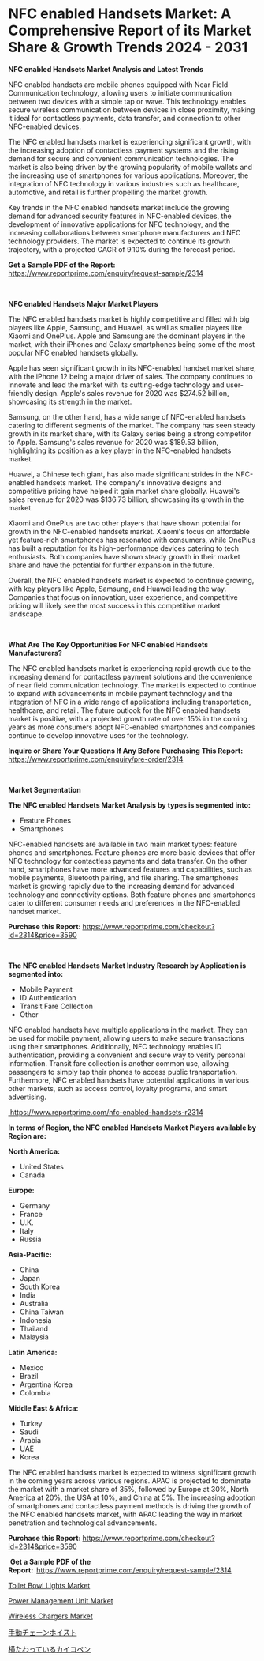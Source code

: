 <p><h1>NFC enabled Handsets Market: A Comprehensive Report of its Market Share & Growth Trends 2024 - 2031</h1></p><p><strong>NFC enabled Handsets Market Analysis and Latest Trends</strong></p>
<p><p>NFC enabled handsets are mobile phones equipped with Near Field Communication technology, allowing users to initiate communication between two devices with a simple tap or wave. This technology enables secure wireless communication between devices in close proximity, making it ideal for contactless payments, data transfer, and connection to other NFC-enabled devices.</p><p>The NFC enabled handsets market is experiencing significant growth, with the increasing adoption of contactless payment systems and the rising demand for secure and convenient communication technologies. The market is also being driven by the growing popularity of mobile wallets and the increasing use of smartphones for various applications. Moreover, the integration of NFC technology in various industries such as healthcare, automotive, and retail is further propelling the market growth.</p><p>Key trends in the NFC enabled handsets market include the growing demand for advanced security features in NFC-enabled devices, the development of innovative applications for NFC technology, and the increasing collaborations between smartphone manufacturers and NFC technology providers. The market is expected to continue its growth trajectory, with a projected CAGR of 9.10% during the forecast period.</p></p>
<p><strong>Get a Sample PDF of the Report:&nbsp;</strong> <a href="https://www.reportprime.com/enquiry/request-sample/2314">https://www.reportprime.com/enquiry/request-sample/2314</a></p>
<p>&nbsp;</p>
<p><strong>NFC enabled Handsets Major Market Players</strong></p>
<p><p>The NFC enabled handsets market is highly competitive and filled with big players like Apple, Samsung, and Huawei, as well as smaller players like Xiaomi and OnePlus. Apple and Samsung are the dominant players in the market, with their iPhones and Galaxy smartphones being some of the most popular NFC enabled handsets globally.</p><p>Apple has seen significant growth in its NFC-enabled handset market share, with the iPhone 12 being a major driver of sales. The company continues to innovate and lead the market with its cutting-edge technology and user-friendly design. Apple's sales revenue for 2020 was $274.52 billion, showcasing its strength in the market.</p><p>Samsung, on the other hand, has a wide range of NFC-enabled handsets catering to different segments of the market. The company has seen steady growth in its market share, with its Galaxy series being a strong competitor to Apple. Samsung's sales revenue for 2020 was $189.53 billion, highlighting its position as a key player in the NFC-enabled handsets market.</p><p>Huawei, a Chinese tech giant, has also made significant strides in the NFC-enabled handsets market. The company's innovative designs and competitive pricing have helped it gain market share globally. Huawei's sales revenue for 2020 was $136.73 billion, showcasing its growth in the market.</p><p>Xiaomi and OnePlus are two other players that have shown potential for growth in the NFC-enabled handsets market. Xiaomi's focus on affordable yet feature-rich smartphones has resonated with consumers, while OnePlus has built a reputation for its high-performance devices catering to tech enthusiasts. Both companies have shown steady growth in their market share and have the potential for further expansion in the future.</p><p>Overall, the NFC enabled handsets market is expected to continue growing, with key players like Apple, Samsung, and Huawei leading the way. Companies that focus on innovation, user experience, and competitive pricing will likely see the most success in this competitive market landscape.</p></p>
<p>&nbsp;</p>
<p><strong>What Are The Key Opportunities For NFC enabled Handsets Manufacturers?</strong></p>
<p><p>The NFC enabled handsets market is experiencing rapid growth due to the increasing demand for contactless payment solutions and the convenience of near field communication technology. The market is expected to continue to expand with advancements in mobile payment technology and the integration of NFC in a wide range of applications including transportation, healthcare, and retail. The future outlook for the NFC enabled handsets market is positive, with a projected growth rate of over 15% in the coming years as more consumers adopt NFC-enabled smartphones and companies continue to develop innovative uses for the technology.</p></p>
<p><strong>Inquire or Share Your Questions If Any Before Purchasing This Report:</strong> <a href="https://www.reportprime.com/enquiry/pre-order/2314">https://www.reportprime.com/enquiry/pre-order/2314</a></p>
<p>&nbsp;</p>
<p><strong>Market Segmentation</strong></p>
<p><strong>The NFC enabled Handsets Market Analysis by types is segmented into:</strong></p>
<p><ul><li>Feature Phones</li><li>Smartphones</li></ul></p>
<p><p>NFC-enabled handsets are available in two main market types: feature phones and smartphones. Feature phones are more basic devices that offer NFC technology for contactless payments and data transfer. On the other hand, smartphones have more advanced features and capabilities, such as mobile payments, Bluetooth pairing, and file sharing. The smartphones market is growing rapidly due to the increasing demand for advanced technology and connectivity options. Both feature phones and smartphones cater to different consumer needs and preferences in the NFC-enabled handset market.</p></p>
<p><strong>Purchase this Report:&nbsp;</strong><a href="https://www.reportprime.com/checkout?id=2314&price=3590">https://www.reportprime.com/checkout?id=2314&price=3590</a></p>
<p>&nbsp;</p>
<p><strong>The NFC enabled Handsets Market Industry Research by Application is segmented into:</strong></p>
<p><ul><li>Mobile Payment</li><li>ID Authentication</li><li>Transit Fare Collection</li><li>Other</li></ul></p>
<p><p>NFC enabled handsets have multiple applications in the market. They can be used for mobile payment, allowing users to make secure transactions using their smartphones. Additionally, NFC technology enables ID authentication, providing a convenient and secure way to verify personal information. Transit fare collection is another common use, allowing passengers to simply tap their phones to access public transportation. Furthermore, NFC enabled handsets have potential applications in various other markets, such as access control, loyalty programs, and smart advertising.</p></p>
<p><a href="https://www.reportprime.com/nfc-enabled-handsets-r2314">&nbsp;https://www.reportprime.com/nfc-enabled-handsets-r2314</a></p>
<p><strong>In terms of Region, the NFC enabled Handsets Market Players available by Region are:</strong></p>
<p>
    <p> <strong> North America: </strong>
        <ul>
            <li>United States</li>
            <li>Canada</li>
        </ul>
        </p> 
    <p> <strong> Europe: </strong>
        <ul>
            <li>Germany</li>
            <li>France</li>
            <li>U.K.</li>
            <li>Italy</li>
            <li>Russia</li>
        </ul>
        </p> 
    <p> <strong> Asia-Pacific: </strong>
        <ul>
            <li>China</li>
            <li>Japan</li>
            <li>South Korea</li>
            <li>India</li>
            <li>Australia</li>
            <li>China Taiwan</li>
            <li>Indonesia</li>
            <li>Thailand</li>
            <li>Malaysia</li>
        </ul>
        </p> 
    <p> <strong> Latin America: </strong>
        <ul>
            <li>Mexico</li>
            <li>Brazil</li>
            <li>Argentina Korea</li>
            <li>Colombia</li>
        </ul>
        </p> 
    <p> <strong> Middle East & Africa: </strong>
        <ul>
            <li>Turkey</li>
            <li>Saudi</li>
            <li>Arabia</li>
            <li>UAE</li>
            <li>Korea</li>
        </ul>
    </p>
    </p>
<p><p>The NFC enabled handsets market is expected to witness significant growth in the coming years across various regions. APAC is projected to dominate the market with a market share of 35%, followed by Europe at 30%, North America at 20%, the USA at 10%, and China at 5%. The increasing adoption of smartphones and contactless payment methods is driving the growth of the NFC enabled handsets market, with APAC leading the way in market penetration and technological advancements.</p></p>
<p><strong>Purchase this Report: </strong><a href="https://www.reportprime.com/checkout?id=2314&price=3590">https://www.reportprime.com/checkout?id=2314&price=3590</a></p>
<p>&nbsp;<strong>Get a Sample PDF of the Report:&nbsp;&nbsp;</strong><a href="https://www.reportprime.com/enquiry/request-sample/2314">https://www.reportprime.com/enquiry/request-sample/2314</a></p>
<p><strong></strong></p>
<p><p><a href="https://issuu.com/reportprime-2/docs/toilet-bowl-lights-market-size-2030.pptx">Toilet Bowl Lights Market</a></p><p><a href="https://github.com/ruddyyedelwadw/Market-Research-Report-List-2/blob/main/power-management-unit-market.md">Power Management Unit Market</a></p><p><a href="https://github.com/lorenzaSchmeler/Market-Research-Report-List-1/blob/main/wireless-chargers-market.md">Wireless Chargers Market</a></p><p><a href="https://github.com/SantosDicki04/Market-Research-Report-List-1/blob/main/724773572183.md">手動チェーンホイスト</a></p><p><a href="https://github.com/moulafa/Market-Research-Report-List-1/blob/main/645141272182.md">横たわっているカイコペン</a></p></p>
